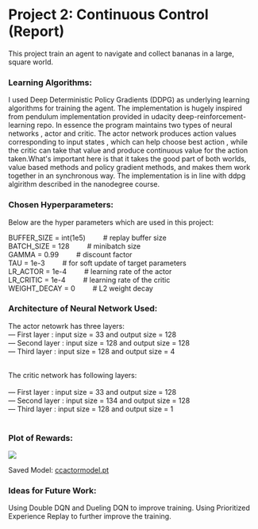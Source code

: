 # Project 2: Continuous Control (Report)

This project train an agent to navigate and collect bananas in a large, square world.



### Learning Algorithms:

I used Deep Deterministic Policy Gradients (DDPG) as underlying learning algorithms for training the agent. The implementation is hugely inspired from pendulum implementation provided in udacity deep-reinforcement-learning repo. In essence the program maintains two types of neural networks , actor and critic. The actor network produces action values corresponding to input states , which can help choose best action , while the critic can take that value and produce continuous value for the action taken.What's important  here is  that it takes the good part of both worlds, value based methods and policy gradient methods, and makes them work together in an synchronous way.  The implementation is in line with ddpg algirithm described in the nanodegree course.


### Chosen Hyperparameters:

Below are the hyper parameters which are used in this project:
 <p>

BUFFER_SIZE = int(1e5)  &nbsp;&nbsp;&nbsp;&nbsp;&nbsp;&nbsp;&nbsp;&nbsp;# replay buffer size <br/>
BATCH_SIZE = 128       &nbsp;&nbsp;&nbsp;&nbsp;&nbsp;&nbsp;&nbsp;&nbsp;# minibatch size<br/>
GAMMA = 0.99            &nbsp;&nbsp;&nbsp;&nbsp;&nbsp;&nbsp;&nbsp;&nbsp;# discount factor<br/>
TAU = 1e-3              &nbsp;&nbsp;&nbsp;&nbsp;&nbsp;&nbsp;&nbsp;&nbsp;# for soft update of target parameters<br/>
LR_ACTOR = 1e-4        &nbsp;&nbsp;&nbsp;&nbsp;&nbsp;&nbsp;&nbsp;&nbsp;# learning rate of the actor <br/>
LR_CRITIC = 1e-4       &nbsp;&nbsp;&nbsp;&nbsp;&nbsp;&nbsp;&nbsp;&nbsp;# learning rate of the critic<br/>
WEIGHT_DECAY = 0        &nbsp;&nbsp;&nbsp;&nbsp;&nbsp;&nbsp;&nbsp;&nbsp;# L2 weight decay <br/>
</p>

### Architecture of Neural Network Used:

The actor netowrk has three layers: 
<br/>
— First layer : input size = 33 and output size = 128 <br/>
— Second layer : input size = 128 and output size = 128<br/>
— Third layer : input size = 128 and output size = 4<br/>
<br/>

The critic network has following layers:<br/>
<br/>
— First layer : input size = 33 and output size = 128<br/>
— Second layer : input size = 134 and output size = 128<br/>
— Third layer : input size = 128 and output size = 1<br/>
<br/>


### Plot of Rewards:

<img src="cctraining.png"/>

Saved Model: [ccactormodel.pt](ccactormodel.pt)



### Ideas for Future Work:

Using Double DQN and Dueling DQN to improve training.
Using Prioritized Experience Replay to further improve the training.




